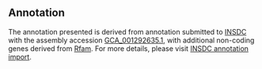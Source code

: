 

Annotation
----------

The annotation presented is derived from annotation submitted to
[INSDC](http://www.insdc.org) with the assembly accession
[GCA\_001292635.1](http://www.ebi.ac.uk/ena/data/view/GCA_001292635.1),
with additional non-coding genes derived from
[Rfam](http://rfam.xfam.org/). For more details, please visit [INSDC
annotation
import](http://ensemblgenomes.org/info/data/insdc_annotation).
